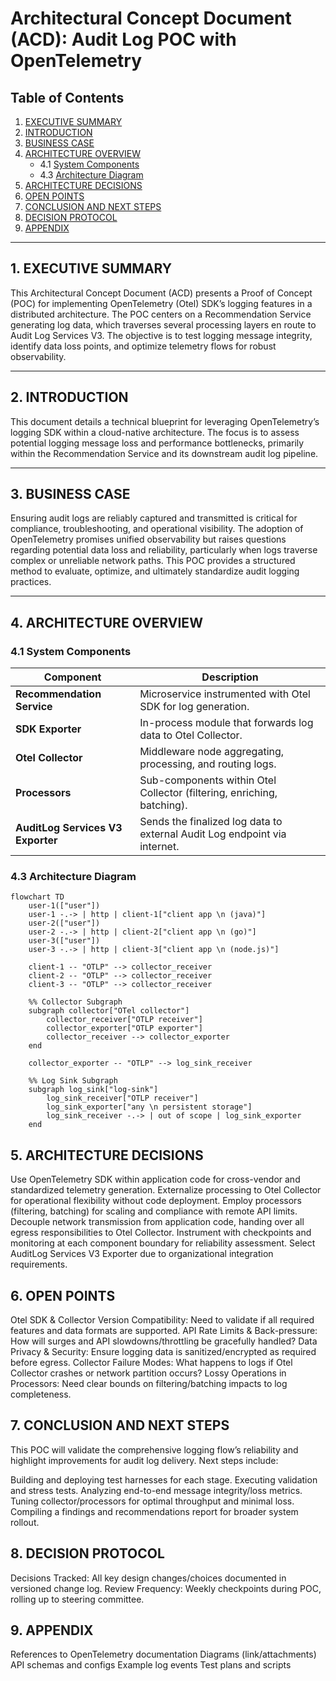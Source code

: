 # Architectural Concept Document (ACD): Audit Log POC with OpenTelemetry

## Table of Contents

1. [EXECUTIVE SUMMARY](#1-executive-summary)
2. [INTRODUCTION](#2-introduction)
3. [BUSINESS CASE](#3-business-case)
4. [ARCHITECTURE OVERVIEW](#4-architecture-overview)
   - 4.1 [System Components](#41-system-components)
   - 4.3 [Architecture Diagram](#43-architecture-diagram)
5. [ARCHITECTURE DECISIONS](#5-architecture-decisions)
6. [OPEN POINTS](#6-open-points)
7. [CONCLUSION AND NEXT STEPS](#7-conclusion-and-next-steps)
8. [DECISION PROTOCOL](#8-decision-protocol)
9. [APPENDIX](#9-appendix)

---

## 1. EXECUTIVE SUMMARY

This Architectural Concept Document (ACD) presents a Proof of Concept (POC) for implementing OpenTelemetry (Otel) SDK’s logging features in
a distributed architecture. The POC centers on a Recommendation Service generating log data, which traverses several processing layers en
route to Audit Log Services V3. The objective is to test logging message integrity, identify data loss points, and optimize telemetry flows
for robust observability.

---

## 2. INTRODUCTION

This document details a technical blueprint for leveraging OpenTelemetry’s logging SDK within a cloud-native architecture. The focus is to
assess potential logging message loss and performance bottlenecks, primarily within the Recommendation Service and its downstream audit log
pipeline.

---

## 3. BUSINESS CASE

Ensuring audit logs are reliably captured and transmitted is critical for compliance, troubleshooting, and operational visibility. The
adoption of OpenTelemetry promises unified observability but raises questions regarding potential data loss and reliability, particularly
when logs traverse complex or unreliable network paths. This POC provides a structured method to evaluate, optimize, and ultimately
standardize audit logging practices.

---

## 4. ARCHITECTURE OVERVIEW

### 4.1 System Components

| Component                         | Description                                                               |
| --------------------------------- | ------------------------------------------------------------------------- |
| **Recommendation Service**        | Microservice instrumented with Otel SDK for log generation.               |
| **SDK Exporter**                  | In-process module that forwards log data to Otel Collector.               |
| **Otel Collector**                | Middleware node aggregating, processing, and routing logs.                |
| **Processors**                    | Sub-components within Otel Collector (filtering, enriching, batching).    |
| **AuditLog Services V3 Exporter** | Sends the finalized log data to external Audit Log endpoint via internet. |

### 4.3 Architecture Diagram

<!-- https://www.mermaidchart.com/play -->

```mermaid
flowchart TD
    user-1(["user"])
    user-1 -.-> | http | client-1["client app \n (java)"]
    user-2(["user"])
    user-2 -.-> | http | client-2["client app \n (go)"]
    user-3(["user"])
    user-3 -.-> | http | client-3["client app \n (node.js)"]

    client-1 -- "OTLP" --> collector_receiver
    client-2 -- "OTLP" --> collector_receiver
    client-3 -- "OTLP" --> collector_receiver

    %% Collector Subgraph
    subgraph collector["OTel collector"]
        collector_receiver["OTLP receiver"]
        collector_exporter["OTLP exporter"]
        collector_receiver --> collector_exporter
    end

    collector_exporter -- "OTLP" --> log_sink_receiver

    %% Log Sink Subgraph
    subgraph log_sink["log-sink"]
        log_sink_receiver["OTLP receiver"]
        log_sink_exporter["any \n persistent storage"]
        log_sink_receiver -.-> | out of scope | log_sink_exporter
    end
```

## 5. ARCHITECTURE DECISIONS

Use OpenTelemetry SDK within application code for cross-vendor and standardized telemetry generation. Externalize processing to Otel
Collector for operational flexibility without code deployment. Employ processors (filtering, batching) for scaling and compliance with
remote API limits. Decouple network transmission from application code, handing over all egress responsibilities to Otel Collector.
Instrument with checkpoints and monitoring at each component boundary for reliability assessment. Select AuditLog Services V3 Exporter due
to organizational integration requirements.

## 6. OPEN POINTS

Otel SDK & Collector Version Compatibility: Need to validate if all required features and data formats are supported. API Rate Limits &
Back-pressure: How will surges and API slowdowns/throttling be gracefully handled? Data Privacy & Security: Ensure logging data is
sanitized/encrypted as required before egress. Collector Failure Modes: What happens to logs if Otel Collector crashes or network partition
occurs? Lossy Operations in Processors: Need clear bounds on filtering/batching impacts to log completeness.

## 7. CONCLUSION AND NEXT STEPS

This POC will validate the comprehensive logging flow’s reliability and highlight improvements for audit log delivery. Next steps include:

Building and deploying test harnesses for each stage. Executing validation and stress tests. Analyzing end-to-end message integrity/loss
metrics. Tuning collector/processors for optimal throughput and minimal loss. Compiling a findings and recommendations report for broader
system rollout.

## 8. DECISION PROTOCOL

Decisions Tracked: All key design changes/choices documented in versioned change log. Review Frequency: Weekly checkpoints during POC,
rolling up to steering committee.

## 9. APPENDIX

References to OpenTelemetry documentation Diagrams (link/attachments) API schemas and configs Example log events Test plans and scripts
